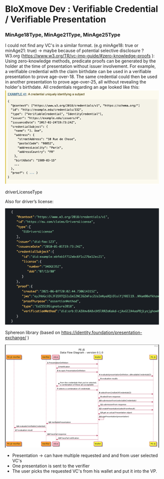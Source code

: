 # BloXmove Dev : Verifiable Credential / Verifiable Presentation
### MinAge18Type, MinAge21Type, MinAge25Type
I could not find any VC's in a similar format. (e.g minAge18: true or minAge21: true) → maybe because of potential selective disclosure ?
W3.org (https://www.w3.org/TR/vc-imp-guide/#zero-knowledge-proofs ):
Using zero-knowledge methods, predicate proofs can be generated by the holder at the time of presentation without issuer involvement. For example, a verifiable credential with the claim birthdate can be used in a verifiable presentation to prove age-over-18. The same credential could then be used in another presentation to prove age-over-25, all without revealing the holder's birthdate.
All credentials regarding an age looked like this:
![This is an image](https://github.com/yatin902/test/blob/main/4494524471.png)


driverLicenseType

Also for driver’s license:

![This is an image](https://github.com/yatin902/test/blob/main/4494524479.png)


Sphereon library (based on https://identity.foundation/presentation-exchange/ )

![This is an image](https://github.com/yatin902/test/blob/main/4494295282.png)

- Presentation → can have multiple requested and and from user selected VC's
- One presentation is sent to the verifier
- The user picks the requested VC's from his wallet and put it into the VP.

